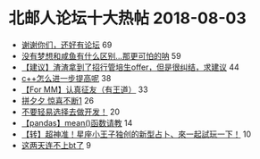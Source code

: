 # 北邮人论坛十大热帖 2018-08-03

- [谢谢你们，还好有论坛](https://bbs.byr.cn/article/Feeling/3069817) 69
- [没有梦想和咸鱼有什么区别...那更可怕的呐](https://bbs.byr.cn/article/Talking/6031552) 59
- [【建议】渣渣拿到了招行管培生offer，但是很纠结，求建议](https://bbs.byr.cn/article/Job/1981852) 44
- [c++怎么进一步提高呢](https://bbs.byr.cn/article/CPP/97962) 38
- [【For MM】认真征友（有王道）](https://bbs.byr.cn/article/Friends/1883088) 33
- [拼夕夕 惊喜不断1](https://bbs.byr.cn/article/Joke/726160) 26
- [不要轻易选择去做开发！](https://bbs.byr.cn/article/Picture/3217922) 20
- [【pandas】mean()函数请教](https://bbs.byr.cn/article/Python/22603) 14
- [【转】超神准！星座小王子独创的新型占卜、來一起試玩一下！](https://bbs.byr.cn/article/Constellations/326533) 10
- [这两天连不上bt了](https://bbs.byr.cn/article/BUPTNet/96922) 9



